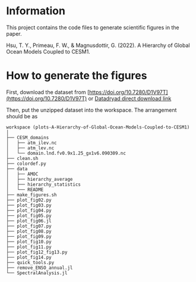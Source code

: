 # Information
This project contains the code files to generate scientific figures in the paper.

Hsu, T. Y., Primeau, F. W., & Magnusdottir, G. (2022). A Hierarchy of Global Ocean Models Coupled to CESM1.

# How to generate the figures

First, download the dataset from [https://doi.org/10.7280/D1V97T](https://doi.org/10.7280/D1V97T) or [Datadryad direct download link](https://datadryad.org/stash/share/fizzfQYLdKduFO_alkDIXkNM0qBbrGBXbolkMW64d6Y)

Then, put the unzipped dataset into the workspace. The arrangement should be as

```
workspace (plots-A-Hierarchy-of-Global-Ocean-Models-Coupled-to-CESM1)
│
├── CESM_domains
│   ├── atm_ilev.nc
│   ├── atm_lev.nc
│   └── domain.lnd.fv0.9x1.25_gx1v6.090309.nc
├── clean.sh
├── colordef.py
├── data
│   ├── AMOC
│   ├── hierarchy_average
│   ├── hierarchy_statistics
│   └── README
├── make_figures.sh
├── plot_fig02.py
├── plot_fig03.py
├── plot_fig04.py
├── plot_fig05.py
├── plot_fig06.jl
├── plot_fig07.py
├── plot_fig08.py
├── plot_fig09.py
├── plot_fig10.py
├── plot_fig11.py
├── plot_fig12_fig13.py
├── plot_fig14.py
├── quick_tools.py
├── remove_ENSO_annual.jl
└── SpectralAnalysis.jl
```

